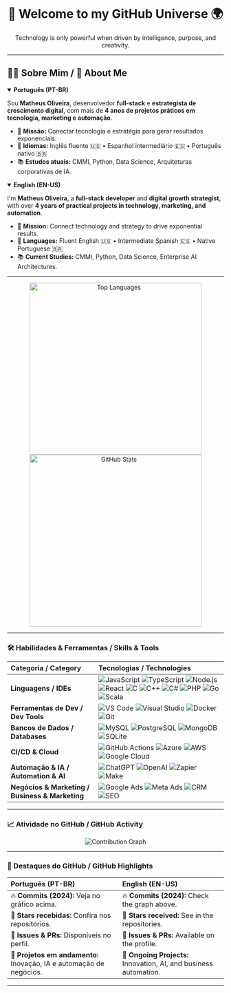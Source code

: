 <h1 align="center">🚀 Welcome to my GitHub Universe 🌍</h1>

<p align="center">
  Technology is only powerful when driven by intelligence, purpose, and creativity.
</p>

---

## 🧑‍💻 Sobre Mim / 🌟 About Me

<details open>
<summary><strong>Português (PT-BR)</strong></summary>

Sou **Matheus Oliveira**, desenvolvedor **full-stack** e **estrategista de crescimento digital**, com mais de **4 anos de projetos práticos em tecnologia, marketing e automação**.

* 🎯 **Missão:** Conectar tecnologia e estratégia para gerar resultados exponenciais.
* 💬 **Idiomas:** Inglês fluente 🇺🇸 • Espanhol intermediário 🇪🇸 • Português nativo 🇧🇷
* 📚 **Estudos atuais:** CMMI, Python, Data Science, Arquiteturas corporativas de IA.

</details>

<details open>
<summary><strong>English (EN-US)</strong></summary>

I'm **Matheus Oliveira**, a **full-stack developer** and **digital growth strategist**, with over **4 years of practical projects in technology, marketing, and automation**.

* 🎯 **Mission:** Connect technology and strategy to drive exponential results.
* 💬 **Languages:** Fluent English 🇺🇸 • Intermediate Spanish 🇪🇸 • Native Portuguese 🇧🇷
* 📚 **Current Studies:** CMMI, Python, Data Science, Enterprise AI Architectures.

</details>

---

<div align="center">
  <img src="https://github-readme-stats.vercel.app/api/top-langs/?username=eumatoliveira&layout=compact&theme=tokyonight&hide_border=true&title_color=61DAFB&icon_color=61DAFB" alt="Top Languages" width="400"/>
  <img src="https://github-readme-stats.vercel.app/api?username=eumatoliveira&show_icons=true&theme=tokyonight&hide_border=true&hide_title=true&icon_color=61DAFB&text_color=FFFFFF&title_color=61DAFB" alt="GitHub Stats" width="400"/>
</div>

---

### 🛠 Habilidades & Ferramentas / Skills & Tools

| **Categoria / Category** | **Tecnologias / Technologies** |
| :------------------------- | :----------------------------- |
| **Linguagens / IDEs** | ![JavaScript](https://img.shields.io/badge/-JavaScript-F7DF1E?style=flat&logo=JavaScript&logoColor=black) ![TypeScript](https://img.shields.io/badge/-TypeScript-3178C6?style=flat&logo=TypeScript&logoColor=white) ![Node.js](https://img.shields.io/badge/-Node.js-339933?style=flat&logo=node.js&logoColor=white) ![React](https://img.shields.io/badge/-React-61DAFB?style=flat&logo=React&logoColor=black) ![C](https://img.shields.io/badge/-C-00599C?style=flat&logo=C&logoColor=white) ![C++](https://img.shields.io/badge/-C++-00599C?style=flat&logo=C%2B%2B&logoColor=white) ![C#](https://img.shields.io/badge/-C%23-239120?style=flat&logo=C-Sharp&logoColor=white) ![PHP](https://img.shields.io/badge/-PHP-777BB4?style=flat&logo=PHP&logoColor=white) ![Go](https://img.shields.io/badge/-Go-00ADD8?style=flat&logo=Go&logoColor=white) ![Scala](https://img.shields.io/badge/-Scala-DC322F?style=flat&logo=Scala&logoColor=white) |
| **Ferramentas de Dev / Dev Tools** | ![VS Code](https://img.shields.io/badge/-VS%20Code-007ACC?style=flat&logo=visual-studio-code&logoColor=white) ![Visual Studio](https://img.shields.io/badge/-Visual%20Studio-5C2D91?style=flat&logo=Visual-Studio&logoColor=white) ![Docker](https://img.shields.io/badge/-Docker-2496ED?style=flat&logo=Docker&logoColor=white) ![Git](https://img.shields.io/badge/-Git-F05032?style=flat&logo=git&logoColor=white) |
| **Bancos de Dados / Databases** | ![MySQL](https://img.shields.io/badge/-MySQL-4479A1?style=flat&logo=MySQL&logoColor=white) ![PostgreSQL](https://img.shields.io/badge/-PostgreSQL-336791?style=flat&logo=PostgreSQL&logoColor=white) ![MongoDB](https://img.shields.io/badge/-MongoDB-47A248?style=flat&logo=MongoDB&logoColor=white) ![SQLite](https://img.shields.io/badge/-SQLite-003B57?style=flat&logo=SQLite&logoColor=white) |
| **CI/CD & Cloud** | ![GitHub Actions](https://img.shields.io/badge/-GitHub%20Actions-2088FF?style=flat&logo=GitHub-Actions&logoColor=white) ![Azure](https://img.shields.io/badge/-Azure-0078D4?style=flat&logo=Microsoft-Azure&logoColor=white) ![AWS](https://img.shields.io/badge/-AWS-232F3E?style=flat&logo=Amazon-AWS&logoColor=white) ![Google Cloud](https://img.shields.io/badge/-Google%20Cloud-4285F4?style=flat&logo=Google-Cloud&logoColor=white) |
| **Automação & IA / Automation & AI** | ![ChatGPT](https://img.shields.io/badge/-ChatGPT-444444?style=flat&logo=ChatGPT) ![OpenAI](https://img.shields.io/badge/-OpenAI-412991?style=flat&logo=OpenAI&logoColor=white) ![Zapier](https://img.shields.io/badge/-Zapier-FF4A00?style=flat&logo=Zapier&logoColor=white) ![Make](https://img.shields.io/badge/-Make-5E60CE?style=flat&logo=Make&logoColor=white) |
| **Negócios & Marketing / Business & Marketing** | ![Google Ads](https://img.shields.io/badge/-Google%20Ads-4285F4?style=flat&logo=Google-Ads&logoColor=white) ![Meta Ads](https://img.shields.io/badge/-Meta%20Ads-1877F2?style=flat&logo=Facebook&logoColor=white) ![CRM](https://img.shields.io/badge/-CRM-00A859?style=flat&logo=Salesforce&logoColor=white) ![SEO](https://img.shields.io/badge/-SEO-4CAF50?style=flat&logo=Google-Analytics&logoColor=white) |

---

### 📈 Atividade no GitHub / GitHub Activity

<p align="center">
  <img src="https://github-readme-activity-graph.vercel.app/graph?username=eumatoliveira&theme=tokyo-night&title_color=61DAFB" alt="Contribution Graph"/>
</p>

---

### 📌 Destaques do GitHub / GitHub Highlights

| **Português (PT-BR)** | **English (EN-US)** |
| :--- | :--- |
| 🔥 **Commits (2024):** Veja no gráfico acima. | 🔥 **Commits (2024):** Check the graph above. |
| 🌟 **Stars recebidas:** Confira nos repositórios. | 🌟 **Stars received:** See in the repositories. |
| 🧩 **Issues & PRs:** Disponíveis no perfil. | 🧩 **Issues & PRs:** Available on the profile. |
| 💼 **Projetos em andamento:** Inovação, IA e automação de negócios. | 💼 **Ongoing Projects:** Innovation, AI, and business automation. |

---
